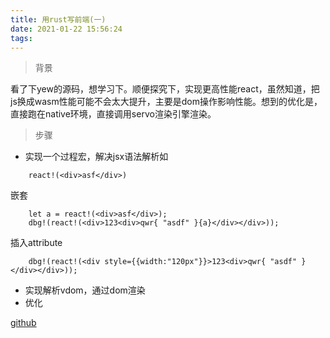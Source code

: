 ```yaml
---
title: 用rust写前端(一)
date: 2021-01-22 15:56:24
tags:
---
```


> 背景

看了下yew的源码，想学习下。顺便探究下，实现更高性能react，虽然知道，把js换成wasm性能可能不会太大提升，主要是dom操作影响性能。想到的优化是，直接跑在native环境，直接调用servo渲染引擎渲染。

> 步骤

* 实现一个过程宏，解决jsx语法解析如 

```
    react!(<div>asf</div>)
```
嵌套
```
    let a = react!(<div>asf</div>);
    dbg!(react!(<div>123<div>qwr{ "asdf" }{a}</div></div>));
```
插入attribute
```
    dbg!(react!(<div style={{width:"120px"}}>123<div>qwr{ "asdf" }</div></div>));
```

* 实现解析vdom，通过dom渲染
* 优化

[github](https://github.com/laopo001/kelake.git)